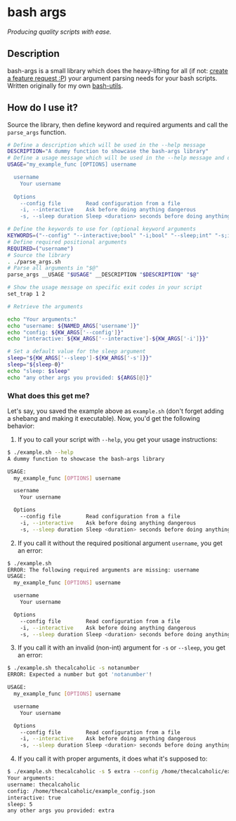 # bash args

*Producing quality scripts with ease.*

## Description

bash-args is a small library which does the heavy-lifting for all (if not: [create a feature request :P][gh-issues]) your argument parsing needs for your bash scripts.
Written originally for my own [bash-utils][bash-utils-repo].

## How do I use it?

Source the library, then define keyword and required arguments and call the `parse_args` function.

```bash
# Define a description which will be used in the --help message
DESCRIPTION="A dummy function to showcase the bash-args library"
# Define a usage message which will be used in the --help message and during argument parsing errors
USAGE="my_example_func [OPTIONS] username

  username
    Your username
  
  Options
    --config file        Read configuration from a file
    -i, --interactive    Ask before doing anything dangerous
    -s, --sleep duration Sleep <duration> seconds before doing anything"

# Define the keywords to use for (optional keyword arguments
KEYWORDS=("--config" "--interactive;bool" "-i;bool" "--sleep;int" "-s;int")
# Define required positional arguments
REQUIRED=("username")
# Source the library
. ./parse_args.sh
# Parse all arguments in "$@"
parse_args __USAGE "$USAGE" __DESCRIPTION "$DESCRIPTION" "$@"

# Show the usage message on specific exit codes in your script
set_trap 1 2

# Retrieve the arguments

echo "Your arguments:"
echo "username: ${NAMED_ARGS['username']}"
echo "config: ${KW_ARGS['--config']}"
echo "interactive: ${KW_ARGS['--interactive']-${KW_ARGS['-i']}}"

# Set a default value for the sleep argument
sleep="${KW_ARGS['--sleep']-${KW_ARGS['-s']}}"
sleep="${sleep-0}"
echo "sleep: $sleep"
echo "any other args you provided: ${ARGS[@]}"
```

### What does this get me?

Let's say, you saved the example above as `example.sh` (don't forget adding a shebang and making it executable). Now, you'd get the following behavior:

1. If you to call your script with `--help`, you get your usage instructions:

  ```sh
  $ ./example.sh --help
  A dummy function to showcase the bash-args library

  USAGE:
    my_example_func [OPTIONS] username

    username
      Your username

    Options
      --config file        Read configuration from a file
      -i, --interactive    Ask before doing anything dangerous
      -s, --sleep duration Sleep <duration> seconds before doing anything
  ```

2. If you call it without the required positional argument `username`, you get an error:

  ```sh
  $ ./example.sh 
  ERROR: The following required arguments are missing: username
  USAGE:
    my_example_func [OPTIONS] username

    username
      Your username

    Options
      --config file        Read configuration from a file
      -i, --interactive    Ask before doing anything dangerous
      -s, --sleep duration Sleep <duration> seconds before doing anything
  ```

3. If you call it with an invalid (non-int) argument for `-s` or `--sleep`, you get an error:

  ```sh
  $ ./example.sh thecalcaholic -s notanumber
  ERROR: Expected a number but got 'notanumber'!

  USAGE:
    my_example_func [OPTIONS] username

    username
      Your username

    Options
      --config file        Read configuration from a file
      -i, --interactive    Ask before doing anything dangerous
      -s, --sleep duration Sleep <duration> seconds before doing anything
  ```

4. If you call it with proper arguments, it does what it's supposed to:

  ```sh
  $ ./example.sh thecalcaholic -s 5 extra --config /home/thecalcaholic/example_config.json -i
  Your arguments:
  username: thecalcaholic
  config: /home/thecalcaholic/example_config.json
  interactive: true
  sleep: 5
  any other args you provided: extra
  ```

[gh-issues]: https://github.com/theCalcaholic/bash-args/issues
[bash-utils-repo]: https://github.com/theCalcaholic/bash-utils
